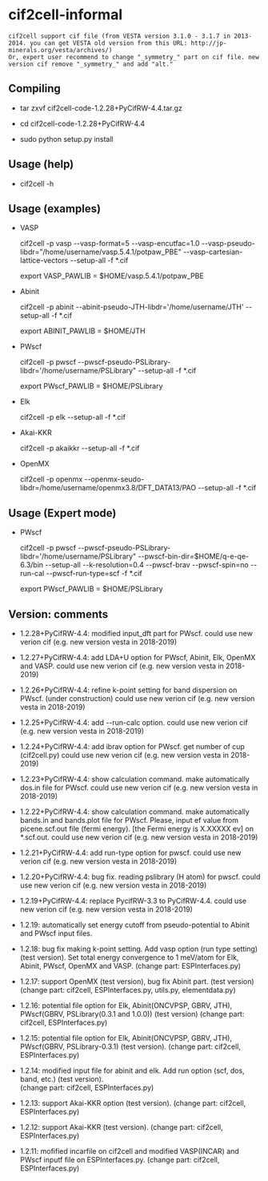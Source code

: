 cif2cell-informal
======

	cif2cell support cif file (from VESTA version 3.1.0 - 3.1.7 in 2013-2014. you can get VESTA old version from this URL: http://jp-minerals.org/vesta/archives/)
	Or, expert user recommend to change "_symmetry_" part on cif file. new version cif remove "_symmetry_" and add "alt."


## Compiling


*	tar zxvf cif2cell-code-1.2.28+PyCifRW-4.4.tar.gz


*	cd cif2cell-code-1.2.28+PyCifRW-4.4


*	sudo python setup.py install




## Usage (help)


*	cif2cell -h


## Usage (examples)


*	VASP


	cif2cell -p vasp --vasp-format=5 --vasp-encutfac=1.0 --vasp-pseudo-libdr="/home/username/vasp.5.4.1/potpaw_PBE" --vasp-cartesian-lattice-vectors --setup-all  -f *.cif


	export VASP_PAWLIB = $HOME/vasp.5.4.1/potpaw_PBE




*	Abinit


	cif2cell -p abinit --abinit-pseudo-JTH-libdr='/home/username/JTH' --setup-all -f *.cif



	export ABINIT_PAWLIB = $HOME/JTH




*	PWscf


	cif2cell -p pwscf --pwscf-pseudo-PSLibrary-libdr='/home/username/PSLibrary" --setup-all -f *.cif


	export PWscf_PAWLIB = $HOME/PSLibrary




*	Elk


	cif2cell -p elk --setup-all -f *.cif




*	Akai-KKR


	cif2cell -p akaikkr --setup-all -f *.cif




*	OpenMX


	cif2cell -p openmx --openmx-seudo-libdr=/home/username/openmx3.8/DFT_DATA13/PAO --setup-all -f *.cif


## Usage (Expert mode)


*	PWscf


	cif2cell -p pwscf --pwscf-pseudo-PSLibrary-libdr='/home/username/PSLibrary" --pwscf-bin-dir=$HOME/q-e-qe-6.3/bin --setup-all --k-resolution=0.4 --pwscf-brav --pwscf-spin=no --run-cal --pwscf-run-type=scf -f *.cif


	export PWscf_PAWLIB = $HOME/PSLibrary


## Version: comments


* 1.2.28+PyCifRW-4.4: modified input_dft part for PWscf.
	could use new verion cif (e.g. new version vesta in 2018-2019)


* 1.2.27+PyCifRW-4.4: add LDA+U option for PWscf, Abinit, Elk, OpenMX and VASP.
	could use new verion cif (e.g. new version vesta in 2018-2019)


* 1.2.26+PyCifRW-4.4: refine k-point setting for band dispersion on PWscf. (under construction)
	could use new verion cif (e.g. new version vesta in 2018-2019)


* 1.2.25+PyCifRW-4.4: add --run-calc option. 
	could use new verion cif (e.g. new version vesta in 2018-2019)


* 1.2.24+PyCifRW-4.4: add ibrav option for PWscf. get number of cup (cif2cell.py)
	could use new verion cif (e.g. new version vesta in 2018-2019)


* 1.2.23+PyCifRW-4.4: show calculation command. make automatically dos.in file for PWscf.
	could use new verion cif (e.g. new version vesta in 2018-2019)


* 1.2.22+PyCifRW-4.4: show calculation command. make automatically bands.in and bands.plot file for PWscf.
	Please, input ef value from picene.scf.out file (fermi energy). [the Fermi energy is     X.XXXXX ev] on *.scf.out.
	could use new verion cif (e.g. new version vesta in 2018-2019)


* 1.2.21+PyCifRW-4.4: add run-type option for pwscf.
	could use new verion cif (e.g. new version vesta in 2018-2019)


* 1.2.20+PyCifRW-4.4: bug fix. reading pslibrary (H atom) for pwscf.
	could use new verion cif (e.g. new version vesta in 2018-2019)


* 1.2.19+PyCifRW-4.4: replace PycifRW-3.3 to PyCifRW-4.4.
	could use new verion cif (e.g. new version vesta in 2018-2019)


* 1.2.19: automatically set energy cutoff from pseudo-potential to Abinit and PWscf input files.


* 1.2.18: bug fix making k-point setting.  Add vasp option (run type setting) (test version).
	Set total energy convergence to 1 meV/atom for Elk, Abinit, PWscf, OpenMX and VASP.
	(change part: ESPInterfaces.py)


* 1.2.17: support OpenMX (test version), bug fix Abinit part. (test version) 
	(change part: cif2cell, ESPInterfaces.py, utils.py, elementdata.py)


* 1.2.16: potential file option for Elk, Abinit(ONCVPSP, GBRV, JTH), PWscf(GBRV, PSLibrary(0.3.1 and 1.0.0)) (test version) 
	(change part: cif2cell, ESPInterfaces.py)


* 1.2.15: potential file option for Elk, Abinit(ONCVPSP, GBRV, JTH), PWscf(GBRV, PSLibrary-0.3.1) (test version). 
	(change part: cif2cell, ESPInterfaces.py)


* 1.2.14: modified input file for abinit and elk.  Add run option (scf, dos, band, etc.) (test version).  
	(change part: cif2cell, ESPInterfaces.py)


* 1.2.13: support Akai-KKR option (test version). 
	(change part: cif2cell, ESPInterfaces.py)


* 1.2.12: support Akai-KKR (test version). 
	(change part: cif2cell, ESPInterfaces.py)


* 1.2.11: mofified incarfile on cif2cell and modified VASP(INCAR) and PWscf inputf file on ESPInterfaces.py. 
	(change part: cif2cell, ESPInterfaces.py)


